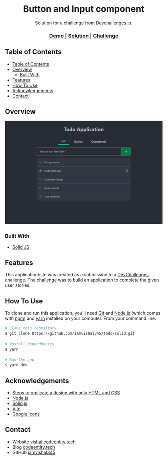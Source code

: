<h1 align="center">Button and Input component</h1>

<div align="center">
   Solution for a challenge from  <a href="http://devchallenges.io" target="_blank">Devchallenges.io</a>.
</div>

<div align="center">
  <h3>
    <a href="https://iamvishal345.github.io/todo-solid/">
      Demo
    </a>
    <span> | </span>
    <a href="https://github.com/iamvishal345/todo-solid/">
      Solution
    </a>
    <span> | </span>
    <a href="https://devchallenges.io/challenges/hH6PbOHBdPm6otzw2De5">
      Challenge
    </a>
  </h3>
</div>

<!-- TABLE OF CONTENTS -->

## Table of Contents

- [Table of Contents](#table-of-contents)
- [Overview](#overview)
  - [Built With](#built-with)
- [Features](#features)
- [How To Use](#how-to-use)
- [Acknowledgements](#acknowledgements)
- [Contact](#contact)

<!-- OVERVIEW -->

## Overview

![screenshot](./src/assets/banner_todo.png)

### Built With

- [Solid JS](https://www.solidjs.com/)

## Features

This application/site was created as a submission to a [DevChallenges](https://devchallenges.io/challenges) challenge. The [challenge](https://devchallenges.io/challenges/hH6PbOHBdPm6otzw2De5) was to build an application to complete the given user stories.

## How To Use

To clone and run this application, you'll need [Git](https://git-scm.com) and [Node.js](https://nodejs.org/en/download/) (which comes with [npm](http://npmjs.com))
and [yarn](https://yarnpkg.com/) installed on your computer. From your command line:

```bash
# Clone this repository
$ git clone https://github.com/iamvishal345/todo-solid.git

# Install dependencies
$ yarn

# Run the app
$ yarn dev
```

## Acknowledgements

- [Steps to replicate a design with only HTML and CSS](https://devchallenges-blogs.web.app/how-to-replicate-design/)
- [Node.js](https://nodejs.org/)
- [Solid.js](https://www.solidjs.com/)
- [Vite](https://vitejs.dev/)
- [Google Icons](https://fonts.google.com/icons)

## Contact

- Website [vishal.codeentity.tech](https://vishal.codeentity.tech/)
- Blog [codeentity.tech](https://codeentity.tech)
- GitHub [iamvishal345](https://github.com/iamvishal345)
